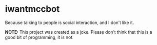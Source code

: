# iwantmccbot
Because talking to people is social interaction, and I don't like it.

**NOTE:** This project was created as a joke. Please don't think that this is a good bit of programming, it is not.
